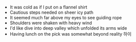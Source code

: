 - It was cold as if I put on a flannel shirt    
- Cautious steps needed on sheer icy path    
- It seemed much far above my eyes to see guiding rope     
- Shoulders were shaken with heavy wind   
- I'd like dive into deep valley which unfolded its arms wide
- Having lunch on the pick was somewhat beyond reality 
하이
